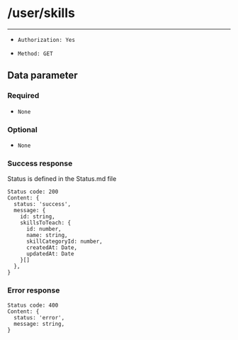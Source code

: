 # /user/skills

---

- `Authorization: Yes`

- `Method: GET`

## Data parameter

### Required

- `None`

### Optional

- `None`

### Success response

Status is defined in the Status.md file

```
Status code: 200
Content: {
  status: 'success',
  message: {
    id: string,
    skillsToTeach: {
      id: number,
      name: string,
      skillCategoryId: number,
      createdAt: Date,
      updatedAt: Date
    }[]
  },
}
```

### Error response

```
Status code: 400
Content: {
  status: 'error',
  message: string,
}
```
